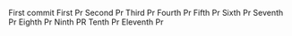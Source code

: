 First commit 
First Pr
Second Pr
Third Pr
Fourth Pr
Fifth Pr
Sixth Pr
Seventh Pr
Eighth Pr
Ninth PR
Tenth Pr
Eleventh Pr
